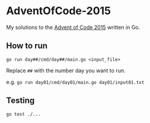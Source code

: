# AdventOfCode-2015

My solutions to the [Advent of Code 2015](https://adventofcode.com/2015 "Advent of Code 2015") written in Go.

## How to run

`go run day##/cmd/day##/main.go <input_file>`

Replace `##` with the number day you want to run.

e.g. `go run day01/cmd/day01/main.go day01/input01.txt`

## Testing

`go test ./...`
